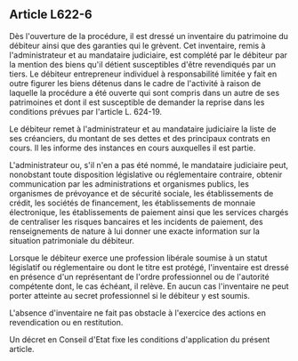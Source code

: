 Article L622-6
----
Dès l'ouverture de la procédure, il est dressé un inventaire du patrimoine du
débiteur ainsi que des garanties qui le grèvent. Cet inventaire, remis à
l'administrateur et au mandataire judiciaire, est complété par le débiteur par
la mention des biens qu'il détient susceptibles d'être revendiqués par un tiers.
Le débiteur entrepreneur individuel à responsabilité limitée y fait en outre
figurer les biens détenus dans le cadre de l'activité à raison de laquelle la
procédure a été ouverte qui sont compris dans un autre de ses patrimoines et
dont il est susceptible de demander la reprise dans les conditions prévues par
l'article L. 624-19.

Le débiteur remet à l'administrateur et au mandataire judiciaire la liste de ses
créanciers, du montant de ses dettes et des principaux contrats en cours. Il les
informe des instances en cours auxquelles il est partie.

L'administrateur ou, s'il n'en a pas été nommé, le mandataire judiciaire peut,
nonobstant toute disposition législative ou réglementaire contraire, obtenir
communication par les administrations et organismes publics, les organismes de
prévoyance et de sécurité sociale, les établissements de crédit, les sociétés de
financement, les établissements de monnaie électronique, les établissements de
paiement ainsi que les services chargés de centraliser les risques bancaires et
les incidents de paiement, des renseignements de nature à lui donner une exacte
information sur la situation patrimoniale du débiteur.

Lorsque le débiteur exerce une profession libérale soumise à un statut
législatif ou réglementaire ou dont le titre est protégé, l'inventaire est
dressé en présence d'un représentant de l'ordre professionnel ou de l'autorité
compétente dont, le cas échéant, il relève. En aucun cas l'inventaire ne peut
porter atteinte au secret professionnel si le débiteur y est soumis.

L'absence d'inventaire ne fait pas obstacle à l'exercice des actions en
revendication ou en restitution.

Un décret en Conseil d'Etat fixe les conditions d'application du présent
article.
